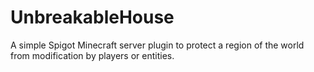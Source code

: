 # UnbreakableHouse

A simple Spigot Minecraft server plugin to protect a region of the world from modification by players or entities. 
